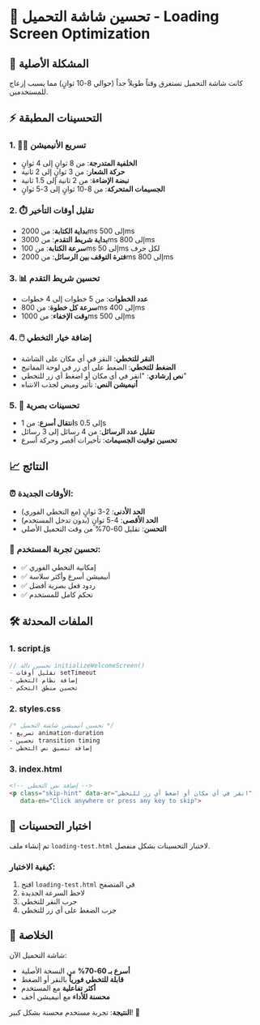 # 🚀 تحسين شاشة التحميل - Loading Screen Optimization

## 🎯 المشكلة الأصلية
كانت شاشة التحميل تستغرق وقتاً طويلاً جداً (حوالي 8-10 ثوانٍ) مما يسبب إزعاج للمستخدمين.

## ⚡ التحسينات المطبقة

### 1. 🏃‍♂️ **تسريع الأنيميشن**
- **الخلفية المتدرجة**: من 8 ثوانٍ إلى 4 ثوانٍ
- **حركة الشعار**: من 3 ثوانٍ إلى 2 ثانية
- **نبضة الإضاءة**: من 2 ثانية إلى 1.5 ثانية
- **الجسيمات المتحركة**: من 8-10 ثوانٍ إلى 3-5 ثوانٍ

### 2. ⏱️ **تقليل أوقات التأخير**
- **بداية الكتابة**: من 2000ms إلى 500ms
- **بداية شريط التقدم**: من 3000ms إلى 800ms
- **سرعة الكتابة**: من 100ms إلى 50ms لكل حرف
- **فترة التوقف بين الرسائل**: من 2000ms إلى 800ms

### 3. 📊 **تحسين شريط التقدم**
- **عدد الخطوات**: من 5 خطوات إلى 4 خطوات
- **سرعة كل خطوة**: من 800ms إلى 400ms
- **وقت الإخفاء**: من 1000ms إلى 500ms

### 4. 🖱️ **إضافة خيار التخطي**
- **النقر للتخطي**: النقر في أي مكان على الشاشة
- **الضغط للتخطي**: الضغط على أي زر في لوحة المفاتيح
- **نص إرشادي**: "انقر في أي مكان أو اضغط أي زر للتخطي"
- **أنيميشن النص**: تأثير وميض لجذب الانتباه

### 5. 🎨 **تحسينات بصرية**
- **انتقال أسرع**: من 1s إلى 0.5s
- **تقليل عدد الرسائل**: من 4 رسائل إلى 3 رسائل
- **تحسين توقيت الجسيمات**: تأخيرات أقصر وحركة أسرع

## 📈 النتائج

### ⏰ **الأوقات الجديدة**:
- **الحد الأدنى**: 2-3 ثوانٍ (مع التخطي الفوري)
- **الحد الأقصى**: 4-5 ثوانٍ (بدون تدخل المستخدم)
- **التحسن**: تقليل 60-70% من وقت التحميل الأصلي

### 🎯 **تحسين تجربة المستخدم**:
- ✅ إمكانية التخطي الفوري
- ✅ أنيميشن أسرع وأكثر سلاسة
- ✅ ردود فعل بصرية أفضل
- ✅ تحكم كامل للمستخدم

## 🛠️ الملفات المحدثة

### 1. **script.js**
```javascript
// تحسين دالة initializeWelcomeScreen()
- تقليل أوقات setTimeout
- إضافة نظام التخطي
- تحسين منطق التحكم
```

### 2. **styles.css**
```css
/* تحسين أنيميشن شاشة التحميل */
- تسريع animation-duration
- تحسين transition timing
- إضافة تنسيق نص التخطي
```

### 3. **index.html**
```html
<!-- إضافة نص التخطي -->
<p class="skip-hint" data-ar="انقر في أي مكان أو اضغط أي زر للتخطي" 
   data-en="Click anywhere or press any key to skip">
```

## 🧪 اختبار التحسينات

تم إنشاء ملف `loading-test.html` لاختبار التحسينات بشكل منفصل.

### كيفية الاختبار:
1. افتح `loading-test.html` في المتصفح
2. لاحظ السرعة الجديدة
3. جرب النقر للتخطي
4. جرب الضغط على أي زر للتخطي

## 🎉 الخلاصة

شاشة التحميل الآن:
- **أسرع بـ 60-70%** من النسخة الأصلية
- **قابلة للتخطي فورياً** بالنقر أو الضغط
- **أكثر تفاعلية** مع المستخدم
- **محسنة للأداء** مع أنيميشن أخف

**النتيجة**: تجربة مستخدم محسنة بشكل كبير! 🚀